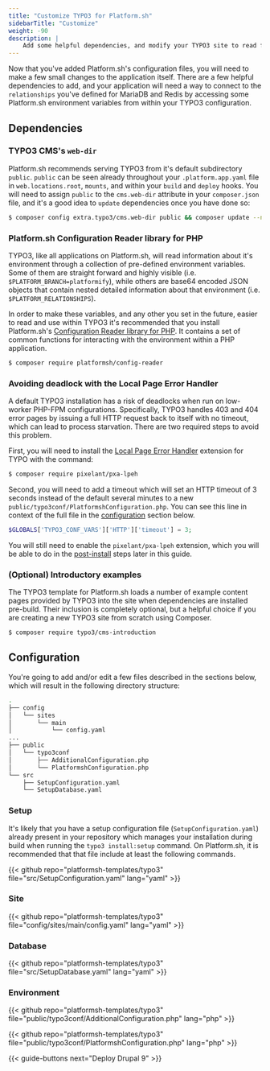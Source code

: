 ```yaml
---
title: "Customize TYPO3 for Platform.sh"
sidebarTitle: "Customize"
weight: -90
description: |
    Add some helpful dependencies, and modify your TYPO3 site to read from a Platform.sh environment.
---
```


Now that you've added Platform.sh's configuration files, you will need to make a few small changes to the application itself. There are a few helpful dependencies to add, and your application will need a way to connect to the `relationships` you've defined for MariaDB and Redis by accessing some Platform.sh environment variables from within your TYPO3 configuration.

## Dependencies

### TYPO3 CMS's `web-dir`

Platform.sh recommends serving TYPO3 from it's default subdirectory `public`. `public` can be seen already throughout your `.platform.app.yaml` file in `web.locations.root`, `mounts`, and within your `build` and `deploy` hooks. You will need to assign `public` to the `cms.web-dir` attribute in your `composer.json` file, and it's a good idea to `update` dependencies once you have done so:

```bash
$ composer config extra.typo3/cms.web-dir public && composer update --no-scripts
```

### Platform.sh Configuration Reader library for PHP

TYPO3, like all applications on Platform.sh, will read information about it's environment through a collection of pre-defined environment variables. Some of them are straight forward and highly visible (i.e. `$PLATFORM_BRANCH=platformify`), while others are base64 encoded JSON objects that contain nested detailed information about that environment (i.e. `$PLATFORM_RELATIONSHIPS`).

In order to make these variables, and any other you set in the future, easier to read and use within TYPO3 it's recommended that you install Platform.sh's [Configuration Reader library for PHP](https://github.com/platformsh/config-reader-php). It contains a set of common functions for interacting with the environment within a PHP application. 

```bash
$ composer require platformsh/config-reader
```

### Avoiding deadlock with the Local Page Error Handler

A default TYPO3 installation has a risk of deadlocks when run on low-worker PHP-FPM configurations. Specifically, TYPO3 handles 403 and 404 error pages by issuing a full HTTP request back to itself with no timeout, which can lead to process starvation. There are two required steps to avoid this problem.

First, you will need to install the [Local Page Error Handler](https://extensions.typo3.org/extension/pxa_lpeh/) extension for TYPO with the command:

```bash
$ composer require pixelant/pxa-lpeh
```

Second, you will need to add a timeout which will set an HTTP timeout of 3 seconds instead of the default several minutes to a new `public/typo3conf/PlatformshConfiguration.php`. You can see this line in context of the full file in the [configuration](#configuration) section below.

```php
$GLOBALS['TYPO3_CONF_VARS']['HTTP']['timeout'] = 3;
```

You will still need to enable the `pixelant/pxa-lpeh` extension, which you will be able to do in the [post-install](/guides/typo3/deploy/deploy.md#post-install) steps later in this guide.

### (Optional) Introductory examples

The TYPO3 template for Platform.sh loads a number of example content pages provided by TYPO3 into the site when dependencies are installed pre-build. Their inclusion is completely optional, but a helpful choice if you are creating a new TYPO3 site from scratch using Composer.

```bash
$ composer require typo3/cms-introduction
```

## Configuration

You're going to add and/or edit a few files described in the sections below, which will result in the following directory structure:

```bash
.
├── config
│   └── sites
│       └── main
│           └── config.yaml
...
├── public
│   └── typo3conf
│       ├── AdditionalConfiguration.php
│       └── PlatformshConfiguration.php
└── src
    ├── SetupConfiguration.yaml
    └── SetupDatabase.yaml
```

### Setup

It's likely that you have a setup configuration file (`SetupConfiguration.yaml`) already present in your repository which manages your installation during build when running the `typo3 install:setup` command. On Platform.sh, it is recommended that that file  include at least the following commands.

{{< github repo="platformsh-templates/typo3" file="src/SetupConfiguration.yaml" lang="yaml" >}}

### Site

{{< github repo="platformsh-templates/typo3" file="config/sites/main/config.yaml" lang="yaml" >}}

### Database

{{< github repo="platformsh-templates/typo3" file="src/SetupDatabase.yaml" lang="yaml" >}}

### Environment

{{< github repo="platformsh-templates/typo3" file="public/typo3conf/AdditionalConfiguration.php" lang="php" >}}

{{< github repo="platformsh-templates/typo3" file="public/typo3conf/PlatformshConfiguration.php" lang="php" >}}


{{< guide-buttons next="Deploy Drupal 9" >}}
